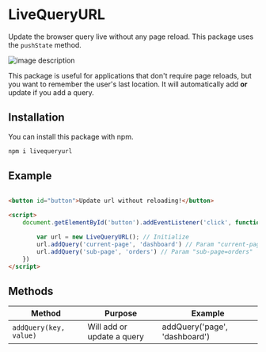 # LiveQueryURL
Update the browser query live without any page reload. This package uses the `pushState` method.

![image description](https://i.ibb.co/84bZL3k/example.gif)

This package is useful for applications that don't require page reloads, but you want to remember the user's last location. It will automatically add **or** update if you add a query.

## Installation
You can install this package with npm.
```bash
npm i livequeryurl
```

## Example

```html

<button id="button">Update url without reloading!</button>

<script>
    document.getElementById('button').addEventListener('click', function() {

        var url = new LiveQueryURL(); // Initialize
        url.addQuery('current-page', 'dashboard') // Param "current-page=dashboard"
        url.addQuery('sub-page', 'orders') // Param "sub-page=orders"
    })
</script>
```
## Methods

| Method                 | Purpose                     | Example                       |
|------------------------|-----------------------------|-------------------------------|
| `addQuery(key, value)` | Will add or update a query  | addQuery('page', 'dashboard') |

